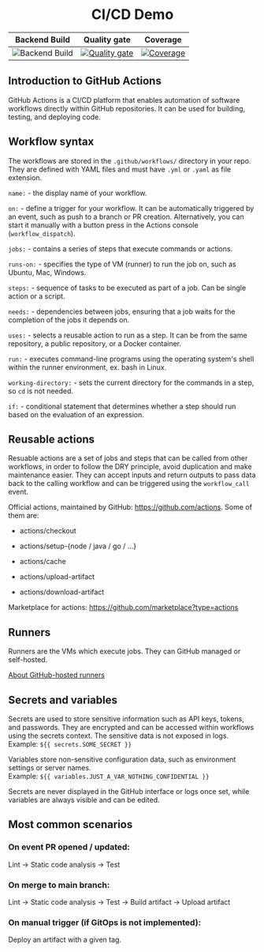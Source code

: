 <h1 style="text-align: center;">CI/CD Demo</h1>

| Backend Build | Quality gate | Coverage |
| :---: | :----: | :------: | 
| ![Backend Build](https://github.com/StanYorgov/ci-demo/actions/workflows/build-backend.yml/badge.svg?branch=main) | [![Quality gate](https://sonarcloud.io/api/project_badges/quality_gate?project=fdiba-ci-demo-backend)](https://sonarcloud.io/summary/new_code?id=fdiba-ci-demo-backend)| [![Coverage](https://sonarcloud.io/api/project_badges/measure?project=fdiba-ci-demo-backend&metric=coverage)](https://sonarcloud.io/summary/new_code?id=fdiba-ci-demo-backend)|

## Introduction to GitHub Actions
GitHub Actions is a CI/CD platform that enables automation of software workflows directly within GitHub repositories. It can be used for building, testing, and deploying code.

## Workflow syntax
The workflows are stored in the `.github/workflows/` directory in your repo. They are defined with YAML files and must have `.yml` or `.yaml` as file extension.

`name:` - the display name of your workflow.

`on:` - define a trigger for your workflow. It can be automatically triggered by an event, such as push to a branch or PR creation. Alternatively, you can start it manually with a button press in the Actions console (`workflow_dispatch`).

`jobs:` -  contains a series of steps that execute commands or actions.

`runs-on:` - specifies the type of VM (runner) to run the job on, such as Ubuntu, Mac, Windows.

`steps:` - sequence of tasks to be executed as part of a job. Can be single action or a script.

`needs:` - dependencies between jobs, ensuring that a job waits for the completion of the jobs it depends on.

`uses:` - selects a reusable action to run as a step. It can be from the same repository, a public repository, or a Docker container.

`run:` - executes command-line programs using the operating system's shell within the runner environment, ex. bash in Linux.

`working-directory:` - sets the current directory for the commands in a step, so `cd` is not needed.

`if:` - conditional statement that determines whether a step should run based on the evaluation of an expression.

## Reusable actions
Resuable actions are a set of jobs and steps that can be called from other workflows, in order to follow the DRY principle, avoid duplication and make maintenance easier. They can accept inputs and return outputs to pass data back to the calling workflow and can be triggered using the `workflow_call` event.

Official actions, maintained by GitHub: https://github.com/actions. Some of them are:
- actions/checkout

- actions/setup-{node / java / go / ...}

- actions/cache

- actions/upload-artifact

- actions/download-artifact

Marketplace for actions: https://github.com/marketplace?type=actions

## Runners
Runners are the VMs which execute jobs. They can GitHub managed or self-hosted.


[About GitHub-hosted runners](https://docs.github.com/en/actions/using-github-hosted-runners/using-github-hosted-runners/about-github-hosted-runners#standard-github-hosted-runners-for-public-repositories)

## Secrets and variables
Secrets are used to store sensitive information such as API keys, tokens, and passwords. They are encrypted and can be accessed within workflows using the secrets context. The sensitive data is not exposed in logs.<br />
Example: `${{ secrets.SOME_SECRET }}`

Variables store non-sensitive configuration data, such as environment settings or server names.<br />
Example: `${{ variables.JUST_A_VAR_NOTHING_CONFIDENTIAL }}`

Secrets are never displayed in the GitHub interface or logs once set, while variables are always visible and can be edited.

## Most common scenarios
### On event PR opened / updated:
Lint -> Static code analysis -> Test
### On merge to main branch:
Lint -> Static code analysis -> Test -> Build artifact -> Upload artifact
### On manual trigger (if GitOps is not implemented):
Deploy an artifact with a given tag.
